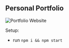 ## Personal Portfolio


![Portfolio Website](https://tinyurl.com/2jswyom4)

Setup:
- run ```npm i && npm start```